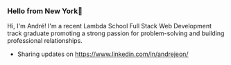 ### Hello from New York🗽

Hi, I'm André! I'm a recent Lambda School Full Stack Web Development track graduate promoting a strong passion for problem-solving and building professional relationships.

- Sharing updates on https://www.linkedin.com/in/andrejeon/
